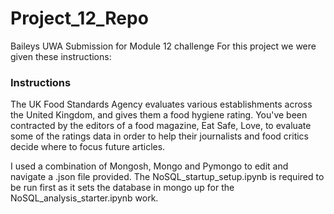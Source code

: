 # Project_12_Repo
Baileys UWA Submission for Module 12 challenge
For this project we were given these instructions:

### Instructions
The UK Food Standards Agency evaluates various establishments across the United Kingdom, and gives them a food hygiene rating. You've been contracted by the editors of a food magazine, Eat Safe, Love, to evaluate some of the ratings data in order to help their journalists and food critics decide where to focus future articles.

I used a combination of Mongosh, Mongo and Pymongo to edit and navigate a .json file provided. The NoSQL_startup_setup.ipynb is required to be run first as it sets the database in mongo up for the NoSQL_analysis_starter.ipynb work.